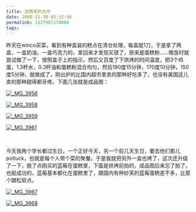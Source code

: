 ```yaml
---
title: 这两天的大作
date: 2008-11-30 03:32:50
permalink: 1227987170000
tags: 
---
```


<p>昨天在winco买菜，看到有种盒装的糕点在清仓处理，每盒就1刀，于是拿了两盒，一盒奶油，一盒巧克力的，拿回来才发现买错了，原来是蛋糕粉&#8230;&#8230;晚饭时就尝试做了一下，按照盒子上的指示，然后又百度了下烘烤的时间温度，把3个鸡蛋，1.3杯水，0.3杯油和蛋糕粉混合均匀，然后190度15分钟，170度10分钟，150度5分钟，就做成了，刚出炉的比国内超市里卖的那种好吃多了，也没有美国这儿卖的那种甜得都牙疼。下面几张就是成品图：</p>  <p><a title="_MG_3956" href="http://www.flickr.com/photos/26146382@N07/3070663398/"><img alt="_MG_3956" src="http://static.flickr.com/3036/3070663398_69bd017e0b.jpg" border="0" /></a></p>  <p><a title="_MG_3958" href="http://www.flickr.com/photos/26146382@N07/3070666844/"><img alt="_MG_3958" src="http://static.flickr.com/3229/3070666844_13c626cc44.jpg" border="0" /></a></p>  <p><a title="_MG_3959" href="http://www.flickr.com/photos/26146382@N07/3070670222/"><img alt="_MG_3959" src="http://static.flickr.com/3074/3070670222_2ae78644eb.jpg" border="0" /></a></p>  <p><a title="_MG_3961" href="http://www.flickr.com/photos/26146382@N07/3069835171/"><img alt="_MG_3961" src="http://static.flickr.com/3148/3069835171_8f5e66fb86.jpg" border="0" /></a></p>  <p>&#160;</p>  <p>今天我两个学长都过生日，一个正好今天，另一个前几天生日，要去他们那儿potluck，也就是每个人带个菜的聚餐。于是我就把另外一盒也烤了，这次还升级了一下，嵌了点刚买的蓝莓在蛋糕里，下面是烘烤前拍的，成品图后来忘了拍了，也挺成功的，蓝莓基本都化在蛋糕里了，跟国内有种妙芙的蓝莓蛋糕差不多，比那个跟松软点。</p>  <p><a title="_MG_3967" href="http://www.flickr.com/photos/26146382@N07/3069842241/"><img alt="_MG_3967" src="http://static.flickr.com/3190/3069842241_5204428cf5.jpg" border="0" /></a></p>  <p><a title="_MG_3968" href="http://www.flickr.com/photos/26146382@N07/3070684320/"><img alt="_MG_3968" src="http://static.flickr.com/3161/3070684320_d96edddd35.jpg" border="0" /></a></p>